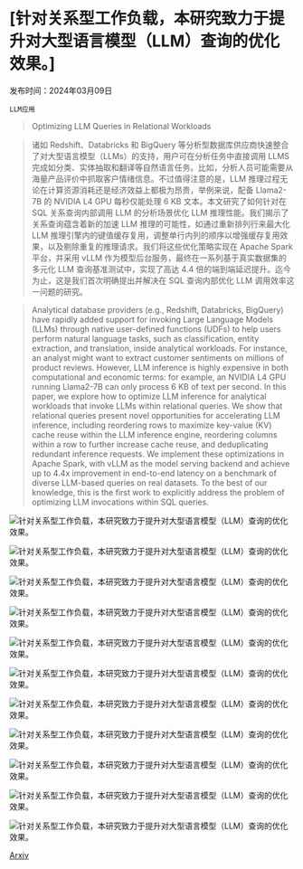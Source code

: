 # [针对关系型工作负载，本研究致力于提升对大型语言模型（LLM）查询的优化效果。]

发布时间：2024年03月09日

`LLM应用`

> Optimizing LLM Queries in Relational Workloads

> 诸如 Redshift、Databricks 和 BigQuery 等分析型数据库供应商快速整合了对大型语言模型（LLMs）的支持，用户可在分析任务中直接调用 LLMS 完成如分类、实体抽取和翻译等自然语言任务。比如，分析人员可能需要从海量产品评价中抓取客户情绪信息。不过值得注意的是，LLM 推理过程无论在计算资源消耗还是经济效益上都极为昂贵，举例来说，配备 Llama2-7B 的 NVIDIA L4 GPU 每秒仅能处理 6 KB 文本。本文研究了如何针对在 SQL 关系查询内部调用 LLM 的分析场景优化 LLM 推理性能。我们揭示了关系查询蕴含着新的加速 LLM 推理的可能性，如通过重新排列行来最大化 LLM 推理引擎内的键值缓存复用，调整单行内列的顺序以增强缓存复用效果，以及剔除重复的推理请求。我们将这些优化策略实现在 Apache Spark 平台，并采用 vLLM 作为模型后台服务，最终在一系列基于真实数据集的多元化 LLM 查询基准测试中，实现了高达 4.4 倍的端到端延迟提升。迄今为止，这是我们首次明确提出并解决在 SQL 查询内部优化 LLM 调用效率这一问题的研究。

> Analytical database providers (e.g., Redshift, Databricks, BigQuery) have rapidly added support for invoking Large Language Models (LLMs) through native user-defined functions (UDFs) to help users perform natural language tasks, such as classification, entity extraction, and translation, inside analytical workloads. For instance, an analyst might want to extract customer sentiments on millions of product reviews. However, LLM inference is highly expensive in both computational and economic terms: for example, an NVIDIA L4 GPU running Llama2-7B can only process 6 KB of text per second. In this paper, we explore how to optimize LLM inference for analytical workloads that invoke LLMs within relational queries. We show that relational queries present novel opportunities for accelerating LLM inference, including reordering rows to maximize key-value (KV) cache reuse within the LLM inference engine, reordering columns within a row to further increase cache reuse, and deduplicating redundant inference requests. We implement these optimizations in Apache Spark, with vLLM as the model serving backend and achieve up to 4.4x improvement in end-to-end latency on a benchmark of diverse LLM-based queries on real datasets. To the best of our knowledge, this is the first work to explicitly address the problem of optimizing LLM invocations within SQL queries.

![针对关系型工作负载，本研究致力于提升对大型语言模型（LLM）查询的优化效果。](../../../paper_images/2403.05821/x1.png)

![针对关系型工作负载，本研究致力于提升对大型语言模型（LLM）查询的优化效果。](../../../paper_images/2403.05821/x2.png)

![针对关系型工作负载，本研究致力于提升对大型语言模型（LLM）查询的优化效果。](../../../paper_images/2403.05821/x3.png)

![针对关系型工作负载，本研究致力于提升对大型语言模型（LLM）查询的优化效果。](../../../paper_images/2403.05821/x4.png)

![针对关系型工作负载，本研究致力于提升对大型语言模型（LLM）查询的优化效果。](../../../paper_images/2403.05821/cache_hit_rate_movies_pdf.png)

![针对关系型工作负载，本研究致力于提升对大型语言模型（LLM）查询的优化效果。](../../../paper_images/2403.05821/cache_hit_rate_products_pdf.png)

![针对关系型工作负载，本研究致力于提升对大型语言模型（LLM）查询的优化效果。](../../../paper_images/2403.05821/x5.png)

![针对关系型工作负载，本研究致力于提升对大型语言模型（LLM）查询的优化效果。](../../../paper_images/2403.05821/x6.png)

![针对关系型工作负载，本研究致力于提升对大型语言模型（LLM）查询的优化效果。](../../../paper_images/2403.05821/x7.png)

![针对关系型工作负载，本研究致力于提升对大型语言模型（LLM）查询的优化效果。](../../../paper_images/2403.05821/x8.png)

![针对关系型工作负载，本研究致力于提升对大型语言模型（LLM）查询的优化效果。](../../../paper_images/2403.05821/x9.png)

[Arxiv](https://arxiv.org/abs/2403.05821)